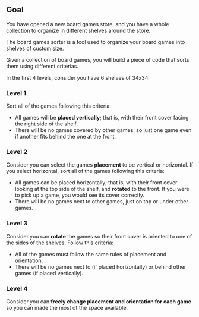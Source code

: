 ## Goal

You have opened a new board games store, and you have a whole collection to organize in different shelves around the store.

The board games sorter is a tool used to organize your board games into shelves of custom size.

Given a collection of board games, you will build a piece of code that sorts them using different criterias.

In the first 4 levels, consider you have 6 shelves of 34x34.

### Level 1

Sort all of the games following this criteria:

- All games will be **placed vertically**; that is, with their front cover facing the right side of the shelf.
- There will be no games covered by other games, so just one game even if another fits behind the one at the front.

### Level 2

Consider you can select the games **placement** to be vertical or horizontal. If you select horizontal, sort all of the games following this criteria:

- All games can be placed horizontally; that is, with their front cover looking at the top side of the shelf, and **rotated** to the front. If you were to pick up a game, you would see its cover correctly.
- There will be no games next to other games, just on top or under other games.

### Level 3

Consider you can **rotate** the games so their front cover is oriented to one of the sides of the shelves. Follow this criteria:

- All of the games must follow the same rules of placement and orientation.
- There will be no games next to (if placed horizontally) or behind other games (if placed vertically).

### Level 4

Consider you can **freely change placement and orientation for each game** so you can made the most of the space available.

